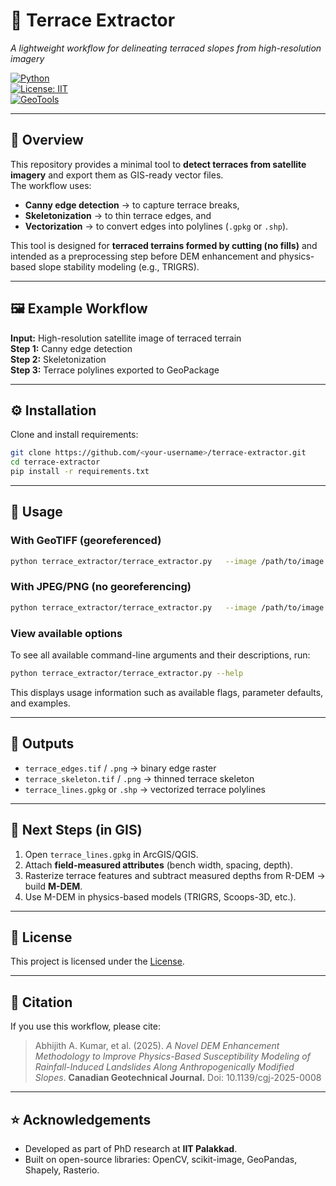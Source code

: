 # 🌱 Terrace Extractor  
*A lightweight workflow for delineating terraced slopes from high-resolution imagery*  

[![Python](https://img.shields.io/badge/Python-3.9+-blue.svg)](https://www.python.org/)  
[![License: IIT](https://img.shields.io/badge/License-MIT-green.svg)](LICENSE)  
[![GeoTools](https://img.shields.io/badge/GeoPackage-✔-brightgreen)](https://gdal.org/drivers/vector/gpkg.html)  

---

## 📖 Overview
This repository provides a minimal tool to **detect terraces from satellite imagery** and export them as GIS-ready vector files.  
The workflow uses:
- **Canny edge detection** → to capture terrace breaks,
- **Skeletonization** → to thin terrace edges, and
- **Vectorization** → to convert edges into polylines (`.gpkg` or `.shp`).  

This tool is designed for **terraced terrains formed by cutting (no fills)** and intended as a preprocessing step before DEM enhancement and physics-based slope stability modeling (e.g., TRIGRS).

---

## 🖼️ Example Workflow

**Input:** High-resolution satellite image of terraced terrain  
**Step 1:** Canny edge detection  
**Step 2:** Skeletonization  
**Step 3:** Terrace polylines exported to GeoPackage  

---

## ⚙️ Installation
Clone and install requirements:

```bash
git clone https://github.com/<your-username>/terrace-extractor.git
cd terrace-extractor
pip install -r requirements.txt
```

---

## 🚀 Usage

### With GeoTIFF (georeferenced)
```bash
python terrace_extractor/terrace_extractor.py   --image /path/to/image.tif   --out ./out   --t1 50 --t2 150 --kernel 3   --min-length 5   --as-gpkg
```

### With JPEG/PNG (no georeferencing)
```bash
python terrace_extractor/terrace_extractor.py   --image /path/to/image.jpg   --out ./out   --t1 50 --t2 150 --kernel 3   --min-length 5   --epsg 32643   --pixel-size 0.3   --origin-x 500000   --origin-y 1100000   --as-gpkg
```
### View available options
To see all available command-line arguments and their descriptions, run:

```bash
python terrace_extractor/terrace_extractor.py --help
```

This displays usage information such as available flags, parameter defaults, and examples.

---

## 📂 Outputs
- `terrace_edges.tif` / `.png` → binary edge raster  
- `terrace_skeleton.tif` / `.png` → thinned terrace skeleton  
- `terrace_lines.gpkg` or `.shp` → vectorized terrace polylines  

---

## 🔧 Next Steps (in GIS)
1. Open `terrace_lines.gpkg` in ArcGIS/QGIS.  
2. Attach **field-measured attributes** (bench width, spacing, depth).  
3. Rasterize terrace features and subtract measured depths from R-DEM → build **M-DEM**.  
4. Use M-DEM in physics-based models (TRIGRS, Scoops-3D, etc.).  

---

## 📜 License
This project is licensed under the [License](LICENSE).  

---

## 🙌 Citation
If you use this workflow, please cite:  
> Abhijith A. Kumar, et al. (2025). *A Novel DEM Enhancement Methodology to Improve Physics-Based Susceptibility Modeling of Rainfall-Induced Landslides Along Anthropogenically Modified Slopes*. **Canadian Geotechnical Journal.**
> Doi: 10.1139/cgj-2025-0008

---

## ⭐ Acknowledgements
- Developed as part of PhD research at **IIT Palakkad**.  
- Built on open-source libraries: OpenCV, scikit-image, GeoPandas, Shapely, Rasterio.  
